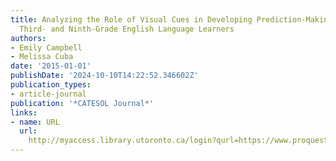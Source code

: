 ```yaml
---
title: Analyzing the Role of Visual Cues in Developing Prediction-Making Skills of
  Third- and Ninth-Grade English Language Learners
authors:
- Emily Campbell
- Melissa Cuba
date: '2015-01-01'
publishDate: '2024-10-10T14:22:52.346602Z'
publication_types:
- article-journal
publication: '*CATESOL Journal*'
links:
- name: URL
  url: 
    http://myaccess.library.utoronto.ca/login?qurl=https://www.proquest.com/docview/1871583014?accountid=14771&bdid=38382&_bd=LxbHNlOX%2BpNPoWJYVH%2FPupqMxZY%3D
---
```

